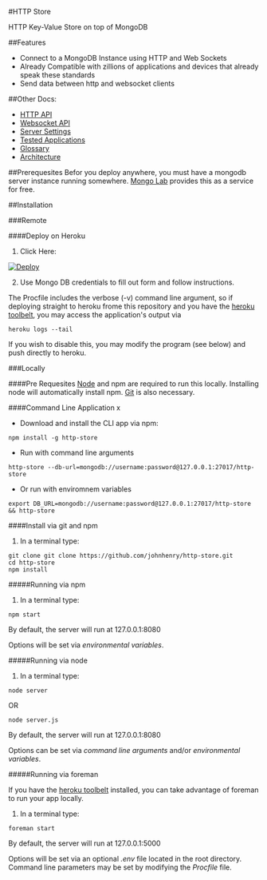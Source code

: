 #HTTP Store

HTTP Key-Value Store on top of MongoDB


##Features
- Connect to a MongoDB Instance using HTTP and Web Sockets
- Already Compatible with zillions of applications and devices that already speak these standards
- Send data between http and websocket clients

##Other Docs:
+ [HTTP API](https://github.com/johnhenry/http-store/blob/master/apihttp.md)
+ [Websocket API](https://github.com/johnhenry/http-store/blob/master/apiws.md)
+ [Server Settings](https://github.com/johnhenry/http-store/blob/master/settings.md)
+ [Tested Applications](https://github.com/johnhenry/http-store/blob/master/docs/applications.md)
+ [Glossary](https://github.com/johnhenry/http-store/blob/master/glossary.md)
+ [Architecture](https://github.com/johnhenry/http-store/blob/master/architecture.md)

##Prerequesites
Befor you deploy anywhere, you must have a mongodb server instance running somewhere.
[Mongo Lab](https://mongolab.com) provides this as a service for free.

##Installation

###Remote

####Deploy on Heroku
1. Click Here:

 [![Deploy](https://www.herokucdn.com/deploy/button.png)](https://heroku.com/deploy?template=https://github.com/johnhenry/http-store)

2. Use Mongo DB credentials to fill out form and follow instructions.

The Procfile includes the verbose (-v) command line argument, so if deploying straight to heroku frome this repository and you have the [heroku toolbelt](https://toolbelt.heroku.com/), you may access the application's output via

```
heroku logs --tail
```

If you wish to disable this, you may modify the program (see below) and push directly to heroku.

###Locally

####Pre Requesites
[Node](http://nodejs.org) and npm are required to run this locally. Installing node will automatically install npm. [Git](http://git-scm.com/) is also necessary.

####Command Line Application
x
+ Download and install the CLI app via npm:

```
npm install -g http-store
```

+ Run with command line arguments

```
http-store --db-url=mongodb://username:password@127.0.0.1:27017/http-store
```

+ Or run with enviromnem variables

```
export DB_URL=mongodb://username:password@127.0.0.1:27017/http-store && http-store
```

####Install via git and npm
1. In a terminal type:
```
git clone git clone https://github.com/johnhenry/http-store.git
cd http-store
npm install
```

#####Running via npm

1. In a terminal type:
```
npm start
```

By default, the server will run at 127.0.0.1:8080

Options will be set via _environmental variables_.

#####Running via node
1. In a terminal type:
```
node server
```
OR
```
node server.js
```

By default, the server will run at 127.0.0.1:8080

Options can be set via _command line arguments_ and/or _environmental variables_.

#####Running via foreman

If you have the [heroku toolbelt](https://toolbelt.heroku.com/) installed, you can take advantage of foreman to run your app locally.

1. In a terminal type:
```
foreman start
```

By default, the server will run at 127.0.0.1:5000

Options will be set via an optional _.env_ file located in the root directory.
Command line parameters may be set by modifying the _Procfile_ file.
